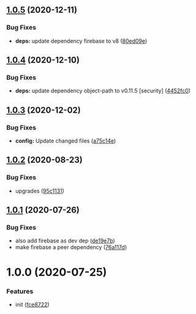 ## [1.0.5](https://github.com/dword-design/vuex-entities-plugin-firebase/compare/v1.0.4...v1.0.5) (2020-12-11)


### Bug Fixes

* **deps:** update dependency firebase to v8 ([80ed09e](https://github.com/dword-design/vuex-entities-plugin-firebase/commit/80ed09ec55fd714d856658e5d59b1497f536ecb8))

## [1.0.4](https://github.com/dword-design/vuex-entities-plugin-firebase/compare/v1.0.3...v1.0.4) (2020-12-10)


### Bug Fixes

* **deps:** update dependency object-path to v0.11.5 [security] ([4452fc0](https://github.com/dword-design/vuex-entities-plugin-firebase/commit/4452fc0c2a2cbfb7e4462da9a8e556a85ceedbe8))

## [1.0.3](https://github.com/dword-design/vuex-entities-plugin-firebase/compare/v1.0.2...v1.0.3) (2020-12-02)


### Bug Fixes

* **config:** Update changed files ([a75c14e](https://github.com/dword-design/vuex-entities-plugin-firebase/commit/a75c14ec08b87ef33297934a624ee1f20390063d))

## [1.0.2](https://github.com/dword-design/vuex-entities-plugin-firebase/compare/v1.0.1...v1.0.2) (2020-08-23)


### Bug Fixes

* upgrades ([95c1131](https://github.com/dword-design/vuex-entities-plugin-firebase/commit/95c1131de8670f1a9e812bcc9031f616c69a5f50))

## [1.0.1](https://github.com/dword-design/vuex-entities-plugin-firebase/compare/v1.0.0...v1.0.1) (2020-07-26)


### Bug Fixes

* also add firebase as dev dep ([de19e7b](https://github.com/dword-design/vuex-entities-plugin-firebase/commit/de19e7bea5a7b47ead06f2ffd28e690083831090))
* make firebase a peer dependency ([76a117d](https://github.com/dword-design/vuex-entities-plugin-firebase/commit/76a117ddf379933c305930015876d396e6f93645))

# 1.0.0 (2020-07-25)


### Features

* init ([fce8722](https://github.com/dword-design/vuex-entities-plugin-firebase/commit/fce8722e07b58c0fcac56bae280a56c39b7667ec))
